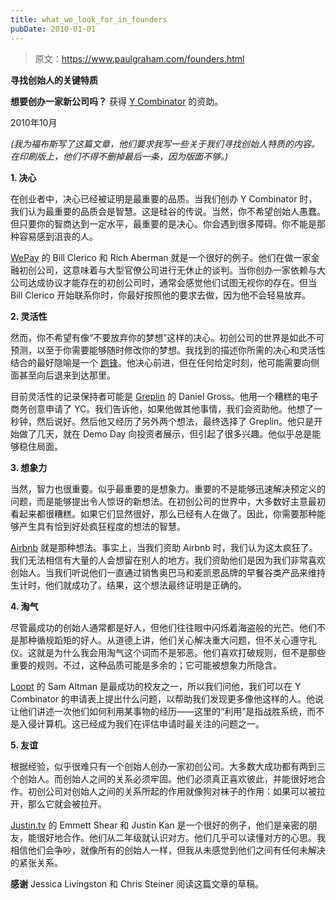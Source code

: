 ```yaml
---
title: what_we_look_for_in_founders
pubDate: 2010-01-01
---
```


> 原文：https://www.paulgraham.com/founders.html 

            
**寻找创始人的关键特质**

**想要创办一家新公司吗？** 获得 [Y Combinator](http://ycombinator.com/apply.html) 的资助。

2010年10月

_(我为福布斯写了这篇文章，他们要求我写一些关于我们寻找创始人特质的内容。在印刷版上，他们不得不删掉最后一条，因为版面不够。)_

**1\. 决心**

在创业者中，决心已经被证明是最重要的品质。当我们创办 Y Combinator 时，我们认为最重要的品质会是智慧。这是硅谷的传说。当然，你不希望创始人愚蠢。但只要你的智商达到一定水平，最重要的是决心。你会遇到很多障碍。你不能是那种容易感到沮丧的人。

[WePay](http://wepay.com) 的 Bill Clerico 和 Rich Aberman 就是一个很好的例子。他们在做一家金融初创公司，这意味着与大型官僚公司进行无休止的谈判。当你创办一家依赖与大公司达成协议才能存在的初创公司时，通常会感觉他们试图无视你的存在。但当 Bill Clerico 开始联系你时，你最好按照他的要求去做，因为他不会轻易放弃。

**2\. 灵活性**

然而，你不希望有像“不要放弃你的梦想”这样的决心。初创公司的世界是如此不可预测，以至于你需要能够随时修改你的梦想。我找到的描述你所需的决心和灵活性结合的最好隐喻是一个 [跑锋](relres.html)。他决心前进，但在任何给定时刻，他可能需要向侧面甚至向后退来到达那里。

目前灵活性的记录保持者可能是 [Greplin](http://greplin.com) 的 Daniel Gross。他用一个糟糕的电子商务创意申请了 YC。我们告诉他，如果他做其他事情，我们会资助他。他想了一秒钟，然后说好。然后他又经历了另外两个想法，最终选择了 Greplin。他只是开始做了几天，就在 Demo Day 向投资者展示，但引起了很多兴趣。他似乎总是能够稳住局面。

**3\. 想象力**

当然，智力也很重要。似乎最重要的是想象力。重要的不是能够迅速解决预定义的问题，而是能够提出令人惊讶的新想法。在初创公司的世界中，大多数好主意最初看起来都很糟糕。如果它们显然很好，那么已经有人在做了。因此，你需要那种能够产生具有恰到好处疯狂程度的想法的智慧。

[Airbnb](http://airbnb.com) 就是那种想法。事实上，当我们资助 Airbnb 时，我们认为这太疯狂了。我们无法相信有大量的人会想留在别人的地方。我们资助他们是因为我们非常喜欢创始人。当我们听说他们一直通过销售奥巴马和麦凯恩品牌的早餐谷类产品来维持生计时，他们就成功了。结果，这个想法最终证明是正确的。

**4\. 淘气**

尽管最成功的创始人通常都是好人，但他们往往眼中闪烁着海盗般的光芒。他们不是那种循规蹈矩的好人。从道德上讲，他们关心解决重大问题，但不关心遵守礼仪。这就是为什么我会用淘气这个词而不是邪恶。他们喜欢打破规则，但不是那些重要的规则。不过，这种品质可能是多余的；它可能被想象力所隐含。

[Loopt](http://loopt.com) 的 Sam Altman 是最成功的校友之一，所以我们问他，我们可以在 Y Combinator 的申请表上提出什么问题，以帮助我们发现更多像他这样的人。他说让他们讲述一次他们如何利用某事物的经历——这里的“利用”是指战胜系统，而不是入侵计算机。这已经成为我们在评估申请时最关注的问题之一。

**5\. 友谊**

根据经验，似乎很难只有一个创始人创办一家初创公司。大多数大成功都有两到三个创始人。而创始人之间的关系必须牢固。他们必须真正喜欢彼此，并能很好地合作。初创公司对创始人之间的关系所起的作用就像狗对袜子的作用：如果可以被拉开，那么它就会被拉开。

[Justin.tv](http://justin.tv) 的 Emmett Shear 和 Justin Kan 是一个很好的例子，他们是亲密的朋友，能很好地合作。他们从二年级就认识对方。他们几乎可以读懂对方的心思。我相信他们会争吵，就像所有的创始人一样，但我从未感觉到他们之间有任何未解决的紧张关系。

**感谢** Jessica Livingston 和 Chris Steiner 阅读这篇文章的草稿。
